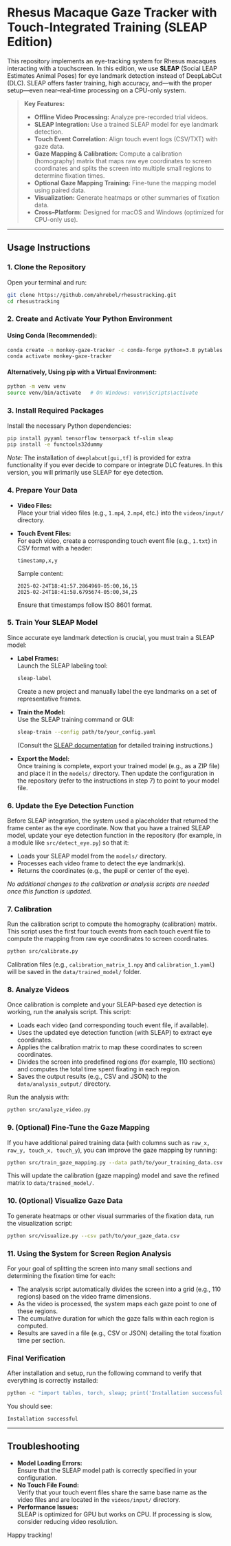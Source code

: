 # Rhesus Macaque Gaze Tracker with Touch-Integrated Training (SLEAP Edition)

This repository implements an eye-tracking system for Rhesus macaques interacting with a touchscreen. In this edition, we use **SLEAP** (Social LEAP Estimates Animal Poses) for eye landmark detection instead of DeepLabCut (DLC). SLEAP offers faster training, high accuracy, and—with the proper setup—even near–real-time processing on a CPU-only system.

> **Key Features:**
> - **Offline Video Processing:** Analyze pre-recorded trial videos.
> - **SLEAP Integration:** Use a trained SLEAP model for eye landmark detection.
> - **Touch Event Correlation:** Align touch event logs (CSV/TXT) with gaze data.
> - **Gaze Mapping & Calibration:** Compute a calibration (homography) matrix that maps raw eye coordinates to screen coordinates and splits the screen into multiple small regions to determine fixation times.
> - **Optional Gaze Mapping Training:** Fine-tune the mapping model using paired data.
> - **Visualization:** Generate heatmaps or other summaries of fixation data.
> - **Cross–Platform:** Designed for macOS and Windows (optimized for CPU-only use).

---

## Usage Instructions

### 1. Clone the Repository

Open your terminal and run:

```bash
git clone https://github.com/ahrebel/rhesustracking.git
cd rhesustracking
```

### 2. Create and Activate Your Python Environment

#### Using Conda (Recommended):

```bash
conda create -n monkey-gaze-tracker -c conda-forge python=3.8 pytables hdf5 lzo opencv numpy pandas matplotlib scikit-learn scikit-image scipy tqdm statsmodels
conda activate monkey-gaze-tracker
```

#### Alternatively, Using pip with a Virtual Environment:

```bash
python -m venv venv
source venv/bin/activate   # On Windows: venv\Scripts\activate
```

### 3. Install Required Packages

Install the necessary Python dependencies:

```bash
pip install pyyaml tensorflow tensorpack tf-slim sleap
pip install -e functools32dummy
```

*Note:* The installation of `deeplabcut[gui,tf]` is provided for extra functionality if you ever decide to compare or integrate DLC features. In this version, you will primarily use SLEAP for eye detection.

### 4. Prepare Your Data

- **Video Files:**  
  Place your trial video files (e.g., `1.mp4`, `2.mp4`, etc.) into the `videos/input/` directory.

- **Touch Event Files:**  
  For each video, create a corresponding touch event file (e.g., `1.txt`) in CSV format with a header:
  ```
  timestamp,x,y
  ```
  Sample content:
  ```
  2025-02-24T18:41:57.2864969-05:00,16,15
  2025-02-24T18:41:58.6795674-05:00,34,25
  ```
  Ensure that timestamps follow ISO 8601 format.

### 5. Train Your SLEAP Model

Since accurate eye landmark detection is crucial, you must train a SLEAP model:
- **Label Frames:**  
  Launch the SLEAP labeling tool:
  ```bash
  sleap-label
  ```
  Create a new project and manually label the eye landmarks on a set of representative frames.

- **Train the Model:**  
  Use the SLEAP training command or GUI:
  ```bash
  sleap-train --config path/to/your_config.yaml
  ```
  (Consult the [SLEAP documentation](https://sleap.ai/installation) for detailed training instructions.)

- **Export the Model:**  
  Once training is complete, export your trained model (e.g., as a ZIP file) and place it in the `models/` directory. Then update the configuration in the repository (refer to the instructions in step 7) to point to your model file.

### 6. Update the Eye Detection Function

Before SLEAP integration, the system used a placeholder that returned the frame center as the eye coordinate. Now that you have a trained SLEAP model, update your eye detection function in the repository (for example, in a module like `src/detect_eye.py`) so that it:
- Loads your SLEAP model from the `models/` directory.
- Processes each video frame to detect the eye landmark(s).
- Returns the coordinates (e.g., the pupil or center of the eye).

*No additional changes to the calibration or analysis scripts are needed once this function is updated.*

### 7. Calibration

Run the calibration script to compute the homography (calibration) matrix. This script uses the first four touch events from each touch event file to compute the mapping from raw eye coordinates to screen coordinates.

```bash
python src/calibrate.py
```

Calibration files (e.g., `calibration_matrix_1.npy` and `calibration_1.yaml`) will be saved in the `data/trained_model/` folder.

### 8. Analyze Videos

Once calibration is complete and your SLEAP-based eye detection is working, run the analysis script. This script:
- Loads each video (and corresponding touch event file, if available).
- Uses the updated eye detection function (with SLEAP) to extract eye coordinates.
- Applies the calibration matrix to map these coordinates to screen coordinates.
- Divides the screen into predefined regions (for example, 110 sections) and computes the total time spent fixating in each region.
- Saves the output results (e.g., CSV and JSON) to the `data/analysis_output/` directory.

Run the analysis with:

```bash
python src/analyze_video.py
```

### 9. (Optional) Fine-Tune the Gaze Mapping

If you have additional paired training data (with columns such as `raw_x, raw_y, touch_x, touch_y`), you can improve the gaze mapping by running:

```bash
python src/train_gaze_mapping.py --data path/to/your_training_data.csv
```

This will update the calibration (gaze mapping) model and save the refined matrix to `data/trained_model/`.

### 10. (Optional) Visualize Gaze Data

To generate heatmaps or other visual summaries of the fixation data, run the visualization script:

```bash
python src/visualize.py --csv path/to/your_gaze_data.csv
```

### 11. Using the System for Screen Region Analysis

For your goal of splitting the screen into many small sections and determining the fixation time for each:
- The analysis script automatically divides the screen into a grid (e.g., 110 regions) based on the video frame dimensions.
- As the video is processed, the system maps each gaze point to one of these regions.
- The cumulative duration for which the gaze falls within each region is computed.
- Results are saved in a file (e.g., CSV or JSON) detailing the total fixation time per section.

### Final Verification

After installation and setup, run the following command to verify that everything is correctly installed:

```bash
python -c "import tables, torch, sleap; print('Installation successful')"
```

You should see:

```
Installation successful
```

---

## Troubleshooting

- **Model Loading Errors:**  
  Ensure that the SLEAP model path is correctly specified in your configuration.
- **No Touch File Found:**  
  Verify that your touch event files share the same base name as the video files and are located in the `videos/input/` directory.
- **Performance Issues:**  
  SLEAP is optimized for GPU but works on CPU. If processing is slow, consider reducing video resolution.

Happy tracking!
